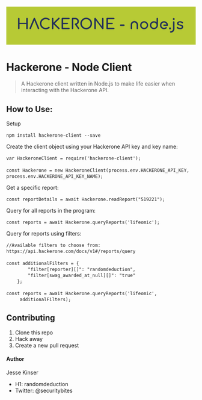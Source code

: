 ![](img/hackerone_node.png)

# Hackerone - Node Client
> A Hackerone client written in Node.js to make life easier when interacting with the Hackerone API.

## How to Use:

Setup

```
npm install hackerone-client --save
```


Create the client object using your Hackerone API key and key name:
```
var HackeroneClient = require('hackerone-client');

const Hackerone = new HackeroneClient(process.env.HACKERONE_API_KEY,
process.env.HACKERONE_API_KEY_NAME);
```

Get a specific report:

```
const reportDetails = await Hackerone.readReport("519221");
```

Query for all reports in the program:

```
const reports = await Hackerone.queryReports('lifeomic');
```


Query for reports using filters:

```
//Available filters to choose from: https://api.hackerone.com/docs/v1#/reports/query

const additionalFilters = {
        "filter[reporter][]": "randomdeduction",
        "filter[swag_awarded_at_null][]": "true"
    };

const reports = await Hackerone.queryReports('lifeomic',
     additionalFilters);
```



## Contributing

1. Clone this repo
2. Hack away
3. Create a new pull request

#### Author

Jesse Kinser 

- H1: randomdeduction
- Twitter: @securitybites